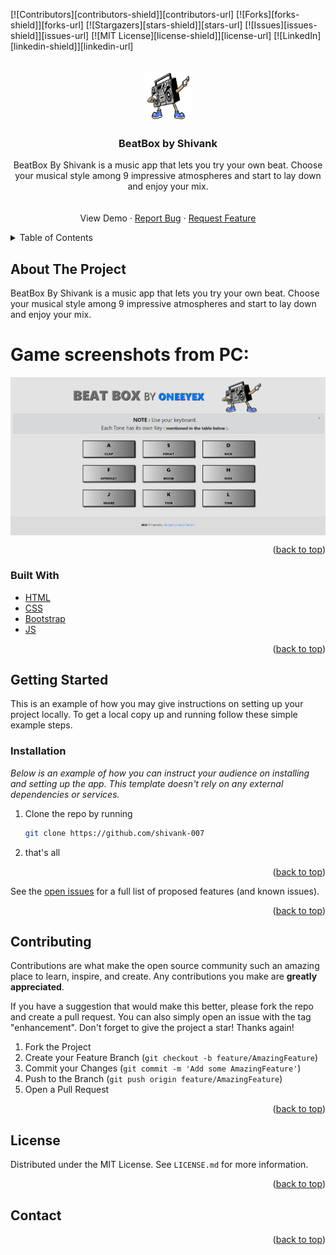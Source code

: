 
<div id="top"></div>

[![Contributors][contributors-shield]][contributors-url]
[![Forks][forks-shield]][forks-url]
[![Stargazers][stars-shield]][stars-url]
[![Issues][issues-shield]][issues-url]
[![MIT License][license-shield]][license-url]
[![LinkedIn][linkedin-shield]][linkedin-url]



<!-- PROJECT LOGO -->
<br />
<div align="center">
  <a href="[https://github.com/shivank-007](https://shivank-007.github.io/ClickBoard/)
/">
    <img src="img/beat.png" alt="Logo" width="80" height="80">
  </a>

  <h3 align="center">BeatBox by Shivank</h3>

  <p align="center">
   BeatBox By Shivank is a music app that lets you try your own beat. Choose your musical style among 9 impressive atmospheres and start to lay down and enjoy your mix. <br />
    <!-- <a href="#"><strong>Explore the docs »</strong></a> -->
    <br />
    <br />
    <a [href="https://github.com/shivank-007](https://shivank-007.github.io/ClickBoard/)
/">View Demo</a>
    ·
    <a href="https://github.com/shivank-007
/issues">Report Bug</a>
    ·
    <a href="https://github.com/shivank-007/issues">Request Feature</a>
  </p>
</div>



<!-- TABLE OF CONTENTS -->
<details>
  <summary>Table of Contents</summary>
  <ol>
    <li>
      <a href="#about-the-project">About The Project</a>
      <ul>
        <li><a href="#built-with">Built With</a></li>
      </ul>
    </li>
    <li>
      <a href="#getting-started">Getting Started</a>
      <ul>
        <li><a href="#installation">Installation</a></li>
      </ul>
    </li>
    <li><a href="#contributing">Contributing</a></li>
    <li><a href="#license">License</a></li>
    <li><a href="#contact">Contact</a></li>
    
  </ol>
</details>



<!-- ABOUT THE PROJECT -->
## About The Project

BeatBox By Shivank is a music app that lets you try your own beat. Choose your musical style among 9 impressive atmospheres and start to lay down and enjoy your mix.
# Game screenshots from PC:
<img align="center" alt="PC" src="img/bb.png" style="padding-right:10px;" />

 
<p align="right">(<a href="#top">back to top</a>)</p>


 
### Built With
 
* [HTML](https://fr.wikipedia.org/wiki/Hypertext_Markup_Language)
* [CSS](https://fr.wikipedia.org/wiki/Feuilles_de_style_en_cascade)
* [Bootstrap](https://getbootstrap.com/)
* [JS](https://javascript.com/)

<p align="right">(<a href="#top">back to top</a>)</p>



<!-- GETTING STARTED -->
## Getting Started

This is an example of how you may give instructions on setting up your project locally.
To get a local copy up and running follow these simple example steps.

 
### Installation

_Below is an example of how you can instruct your audience on installing and setting up the app. This template doesn't rely on any external dependencies or services._
 
1. Clone the repo by running
   ```sh
   git clone https://github.com/shivank-007
   ```
2. that's all

<p align="right">(<a href="#top">back to top</a>)</p>



<!-- USAGE EXAMPLES -->
<!-- ## Usage / Additional screenshots from mobile devices

# Game screenshots from a mobile device:
<img align="center" alt="Mobile" src="img/.png" style="padding-right:10px;" />
 

<p align="right">(<a href="#top">back to top</a>)</p>
 -->

 

See the [open issues](https://github.com/shivank-007) for a full list of proposed features (and known issues).

<p align="right">(<a href="#top">back to top</a>)</p>



<!-- CONTRIBUTING -->
## Contributing

Contributions are what make the open source community such an amazing place to learn, inspire, and create. Any contributions you make are **greatly appreciated**.

If you have a suggestion that would make this better, please fork the repo and create a pull request. You can also simply open an issue with the tag "enhancement".
Don't forget to give the project a star! Thanks again!

1. Fork the Project
2. Create your Feature Branch (`git checkout -b feature/AmazingFeature`)
3. Commit your Changes (`git commit -m 'Add some AmazingFeature'`)
4. Push to the Branch (`git push origin feature/AmazingFeature`)
5. Open a Pull Request

<p align="right">(<a href="#top">back to top</a>)</p>



<!-- LICENSE -->
## License

Distributed under the MIT License. See `LICENSE.md` for more information.

<p align="right">(<a href="#top">back to top</a>)</p>



<!-- CONTACT -->
## Contact



<p align="right">(<a href="#top">back to top</a>)</p>

 




